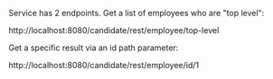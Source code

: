 Service has 2 endpoints.
Get a list of employees who are "top level":

http://localhost:8080/candidate/rest/employee/top-level

Get a specific result via an id path parameter:

http://localhost:8080/candidate/rest/employee/id/1